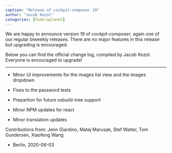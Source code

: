 ```yaml
---
caption: "Release of cockpit-composer 19"
author: "Jacob Kozol"
categories: [fedoraplanet]
---
```

We are happy to announce version 19 of *cockpit-composer*, again one of our
regular biweekly releases. There are no major features in this release but 
upgrading is encouraged.

Below you can find the official change log, compiled by Jacob Kozol. Everyone
is encouraged to upgrade!

----

* Minor UI improvements for the images list view and the images dropdown

* Fixes to the password tests

* Prepartion for future osbuild-tree support

* Minor NPM updates for react

* Minor translation updates

Contributions from: Jenn Giardino, Matej Marusak, Stef Walter, Tom Gundersen, Xiaofeng Wang

- Berlin, 2020-06-03